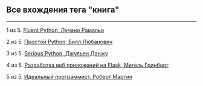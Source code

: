## Все вхождения тега "книга"

---

1 из 5. [Fluent Python, Лучано Рамальо](./2020-07-12_fluent_python.md)

2 из 5. [Простой Python, Билл Любанович](./2020-07-12_introducing_python.md)

3 из 5. [Serious Python, Джульен Данжу](./2020-07-12_serious_python.md)

4 из 5. [Разработка веб приложений на Flask, Мигель Гринберг](./2020-07-12_web_prilozhenia_flask.md)

5 из 5. [Идеальный программист, Роберт Мартин](./2020-07-17_idealniy_programmist_martin.md)

